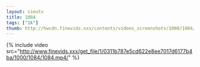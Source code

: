 ```yaml
--- 
layout: sieutv
title: 1084
tags: ["1k"]
thumb: http://hwcdn.finevids.xxx/contents/videos_screenshots/1000/1084/preview.mp4.jpg
---
```

{% include video src="http://www.finevids.xxx/get_file/1/0311b787e5cd622e8ee7017d6177b4ba/1000/1084/1084.mp4/" %} 
